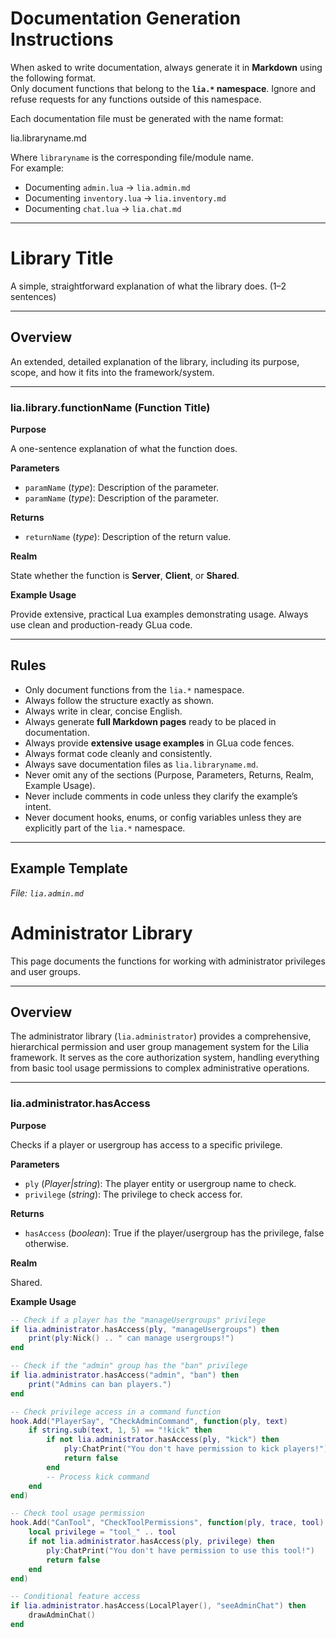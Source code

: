 # Documentation Generation Instructions

When asked to write documentation, always generate it in **Markdown** using the following format.  
Only document functions that belong to the **`lia.*` namespace**. Ignore and refuse requests for any functions outside of this namespace.  

Each documentation file must be generated with the name format:

lia.libraryname.md

Where `libraryname` is the corresponding file/module name.  
For example:  
- Documenting `admin.lua` → `lia.admin.md`  
- Documenting `inventory.lua` → `lia.inventory.md`  
- Documenting `chat.lua` → `lia.chat.md`  

---

# Library Title

A simple, straightforward explanation of what the library does. (1–2 sentences)

---

## Overview

An extended, detailed explanation of the library, including its purpose, scope, and how it fits into the framework/system.

---

### lia.library.functionName (Function Title)

**Purpose**

A one-sentence explanation of what the function does.

**Parameters**

* `paramName` (*type*): Description of the parameter.
* `paramName` (*type*): Description of the parameter.

**Returns**

* `returnName` (*type*): Description of the return value.

**Realm**

State whether the function is **Server**, **Client**, or **Shared**.

**Example Usage**

Provide extensive, practical Lua examples demonstrating usage. Always use clean and production-ready GLua code.

---

## Rules

- Only document functions from the `lia.*` namespace.  
- Always follow the structure exactly as shown.  
- Always write in clear, concise English.  
- Always generate **full Markdown pages** ready to be placed in documentation.  
- Always provide **extensive usage examples** in GLua code fences.  
- Always format code cleanly and consistently.  
- Always save documentation files as `lia.libraryname.md`.  
- Never omit any of the sections (Purpose, Parameters, Returns, Realm, Example Usage).  
- Never include comments in code unless they clarify the example’s intent.  
- Never document hooks, enums, or config variables unless they are explicitly part of the `lia.*` namespace.  

---

## Example Template

_File: `lia.admin.md`_

# Administrator Library

This page documents the functions for working with administrator privileges and user groups.

---

## Overview

The administrator library (`lia.administrator`) provides a comprehensive, hierarchical permission and user group management system for the Lilia framework. It serves as the core authorization system, handling everything from basic tool usage permissions to complex administrative operations.

---

### lia.administrator.hasAccess

**Purpose**

Checks if a player or usergroup has access to a specific privilege.

**Parameters**

* `ply` (*Player|string*): The player entity or usergroup name to check.
* `privilege` (*string*): The privilege to check access for.

**Returns**

* `hasAccess` (*boolean*): True if the player/usergroup has the privilege, false otherwise.

**Realm**

Shared.

**Example Usage**

```lua
-- Check if a player has the "manageUsergroups" privilege
if lia.administrator.hasAccess(ply, "manageUsergroups") then
    print(ply:Nick() .. " can manage usergroups!")
end

-- Check if the "admin" group has the "ban" privilege
if lia.administrator.hasAccess("admin", "ban") then
    print("Admins can ban players.")
end

-- Check privilege access in a command function
hook.Add("PlayerSay", "CheckAdminCommand", function(ply, text)
    if string.sub(text, 1, 5) == "!kick" then
        if not lia.administrator.hasAccess(ply, "kick") then
            ply:ChatPrint("You don't have permission to kick players!")
            return false
        end
        -- Process kick command
    end
end)

-- Check tool usage permission
hook.Add("CanTool", "CheckToolPermissions", function(ply, trace, tool)
    local privilege = "tool_" .. tool
    if not lia.administrator.hasAccess(ply, privilege) then
        ply:ChatPrint("You don't have permission to use this tool!")
        return false
    end
end)

-- Conditional feature access
if lia.administrator.hasAccess(LocalPlayer(), "seeAdminChat") then
    drawAdminChat()
end